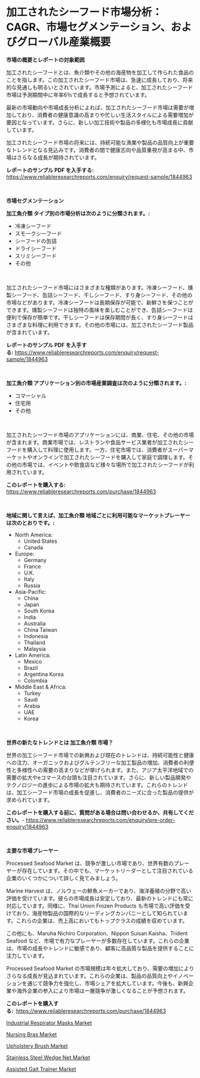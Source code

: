 <p><h1>加工されたシーフード市場分析：CAGR、市場セグメンテーション、およびグローバル産業概要</h1></p><p><strong>市場の概要とレポートの対象範囲</strong></p>
<p><p>加工されたシーフードとは、魚介類やその他の海産物を加工して作られた食品のことを指します。この加工されたシーフード市場は、急速に成長しており、将来的な見通しも明るいとされています。市場予測によると、加工されたシーフード市場は予測期間中に年率6％で成長すると予想されています。</p><p>最新の市場動向や市場成長分析によれば、加工されたシーフード市場は需要が増加しており、消費者の健康意識の高まりや忙しい生活スタイルによる需要増加が要因となっています。さらに、新しい加工技術や製品の多様化も市場成長に貢献しています。</p><p>加工されたシーフード市場の将来には、持続可能な漁業や製品の品質向上が重要なトレンドとなる見込みです。消費者の間で健康志向や品質重視が高まる中、市場はさらなる成長が期待されています。</p></p>
<p><strong>レポートのサンプル PDF を入手する:</strong> <a href="https://www.reliableresearchreports.com/enquiry/request-sample/1844963">https://www.reliableresearchreports.com/enquiry/request-sample/1844963</a></p>
<p>&nbsp;</p>
<p><strong>市場セグメンテーション</strong></p>
<p><strong>加工魚介類 タイプ別の市場分析は次のように分類されます。:</strong></p>
<p><ul><li>冷凍シーフード</li><li>スモークシーフード</li><li>シーフードの缶詰</li><li>ドライシーフード</li><li>スリミシーフード</li><li>その他</li></ul></p>
<p>&nbsp;</p>
<p><p>加工されたシーフード市場にはさまざまな種類があります。冷凍シーフード、燻製シーフード、缶詰シーフード、干しシーフード、すり身シーフード、その他の市場などがあります。冷凍シーフードは長期保存が可能で、新鮮さを保つことができます。燻製シーフードは独特の風味を楽しむことができ、缶詰シーフードは便利で保存が簡単です。干しシーフードは保存期間が長く、すり身シーフードはさまざまな料理に利用できます。その他の市場には、加工されたシーフード製品が含まれています。</p></p>
<p><strong>レポートのサンプル PDF を入手する:</strong>&nbsp;<a href="https://www.reliableresearchreports.com/enquiry/request-sample/1844963">https://www.reliableresearchreports.com/enquiry/request-sample/1844963</a></p>
<p>&nbsp;</p>
<p><strong> 加工魚介類 アプリケーション別の市場産業調査は次のように分類されます。:</strong></p>
<p><ul><li>コマーシャル</li><li>住宅用</li><li>その他</li></ul></p>
<p>&nbsp;</p>
<p><p>加工されたシーフード市場のアプリケーションには、商業、住宅、その他の市場が含まれます。商業市場では、レストランや食品サービス業者が加工されたシーフードを購入して料理に使用します。一方、住宅市場では、消費者がスーパーマーケットやオンラインで加工されたシーフードを購入して家庭で調理します。その他の市場では、イベントや飲食店など様々な場所で加工されたシーフードが利用されています。</p></p>
<p><strong>このレポートを購入する:</strong>&nbsp; <a href="https://www.reliableresearchreports.com/purchase/1844963">https://www.reliableresearchreports.com/purchase/1844963</a></p>
<p>&nbsp;</p>
<p><strong>地域に関して言えば、加工魚介類 地域ごとに利用可能なマーケットプレーヤーは次のとおりです。:</strong></p>
<p><ul>
    <li>
        North America:
        <ul>
            <li>United States</li>
            <li>Canada</li>
        </ul>
    </li>
    <li>
        Europe:
        <ul>
            <li>Germany</li>
            <li>France</li>
            <li>U.K.</li>
            <li>Italy</li>
            <li>Russia</li>
        </ul>
    </li>
    <li>
        Asia-Pacific:
        <ul>
            <li>China</li>
            <li>Japan</li>
            <li>South Korea</li>
            <li>India</li>
            <li>Australia</li>
            <li>China Taiwan</li>
            <li>Indonesia</li>
            <li>Thailand</li>
            <li>Malaysia</li>
        </ul>
    </li>
    <li>
        Latin America:
        <ul>
            <li>Mexico</li>
            <li>Brazil</li>
            <li>Argentina Korea</li>
            <li>Colombia</li>
        </ul>
    </li>
    <li>
        Middle East & Africa:
        <ul>
            <li>Turkey</li>
            <li>Saudi</li>
            <li>Arabia</li>
            <li>UAE</li>
            <li>Korea</li>
        </ul>
    </li>
    </ul></p>
<p>&nbsp;</p>
<p><strong>世界の新たなトレンドとは 加工魚介類 市場？</strong></p>
<p><p>世界の加工シーフード市場での新興および現在のトレンドは、持続可能性と健康への注力、オーガニックおよびグルテンフリーな加工製品の増加、消費者の利便性と多様性への需要の高まりなどが挙げられます。また、アジア太平洋地域での需要の拡大やeコマースの台頭も注目されています。さらに、新しい製品開発やテクノロジーの進歩による市場の拡大も期待されています。これらのトレンドは、加工シーフード市場の成長を促進し、消費者のニーズに合った製品の提供が求められています。</p></p>
<p><strong>このレポートを購入する前に、質問がある場合は問い合わせるか、共有してください。</strong>- <a href="https://www.reliableresearchreports.com/enquiry/pre-order-enquiry/1844963">https://www.reliableresearchreports.com/enquiry/pre-order-enquiry/1844963</a></p>
<p>&nbsp;</p>
<p><strong>主要な市場プレーヤー</strong></p>
<p><p>Processed Seafood Market は、競争が激しい市場であり、世界有数のプレーヤーが存在しています。その中でも、マーケットリーダーとして注目されている企業のいくつかについて詳しく見てみましょう。</p><p>Marine Harvest は、ノルウェーの鮮魚メーカーであり、海洋養殖の分野で高い評価を受けています。彼らの市場成長は安定しており、最新のトレンドにも常に対応しています。同様に、Thai Union Frozen Products も市場で高い評価を受けており、海産物製品の国際的なリーディングカンパニーとして知られています。これらの企業は、売上高においてもトップクラスの成績を収めています。</p><p>この他にも、Maruha Nichiro Corporation、Nippon Suisan Kaisha、Trident Seafood など、市場で有力なプレーヤーが多数存在しています。これらの企業は、市場の成長やトレンドに敏感であり、顧客に高品質な製品を提供することに注力しています。</p><p>Processed Seafood Market の市場規模は年々拡大しており、需要の増加によりさらなる成長が見込まれています。これらの企業は、製品の品質向上やイノベーションを通じて競争力を強化し、市場シェアを拡大しています。今後も、新興企業や海外企業の参入により市場は一層競争が激しくなることが予想されます。</p></p>
<p><strong>このレポートを購入する:</strong>&nbsp;&nbsp;<a href="https://www.reliableresearchreports.com/purchase/1844963">https://www.reliableresearchreports.com/purchase/1844963</a></p>
<p><p><a href="https://sudsy-motorcycle-bbc.notion.site/Industrial-Respirator-Masks-Market-Size-Reflecting-a-Forecast-Till-2031-Market-By-Type-By-Applicat-09874b20ad6a4e57ac52a647bddfefc4">Industrial Respirator Masks Market</a></p><p><a href="https://view.publitas.com/reportprime-1/nursing-bras-market-size-growing-and-forecasted-for-period-from-2024-2031-and-provides-complete-market-analysis-of-this-market/">Nursing Bras Market</a></p><p><a href="https://view.publitas.com/reportprime-1/upholstery-brush-market-insights-market-players-and-forecast-till-2031/">Upholstery Brush Market</a></p><p><a href="https://iodized-pantydraco-05c.notion.site/Stainless-Steel-Wedge-Net-Market-Offer-Valuable-Insights-into-Market-Size-Market-Share-Market-Tren-b46efdccd1f74e1090360946cbff2b5a">Stainless Steel Wedge Net Market</a></p><p><a href="https://noble-drawer-34c.notion.site/Assisted-Gait-Trainer-Market-Size-Market-Trends-and-Growth-Outlook-forecasted-for-period-from-2024-a8d3613f95bf447dbd794e9f7716deaf">Assisted Gait Trainer Market</a></p></p>
